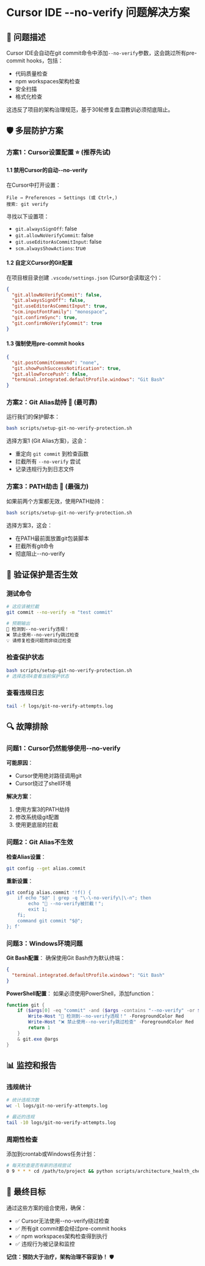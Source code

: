 # Cursor IDE --no-verify 问题解决方案

## 🚨 问题描述

Cursor IDE会自动在git commit命令中添加`--no-verify`参数，这会跳过所有pre-commit hooks，包括：
- 代码质量检查
- npm workspaces架构检查  
- 安全扫描
- 格式化检查

这违反了项目的架构治理规范，基于30轮修复血泪教训必须彻底阻止。

## 🛡️ 多层防护方案

### 方案1：Cursor设置配置 ⭐ (推荐先试)

#### 1.1 禁用Cursor的自动--no-verify

在Cursor中打开设置：
```
File → Preferences → Settings (或 Ctrl+,)
搜索: git verify
```

寻找以下设置项：
- `git.alwaysSignOff`: false  
- `git.allowNoVerifyCommit`: false
- `git.useEditorAsCommitInput`: false
- `scm.alwaysShowActions`: true

#### 1.2 自定义Cursor的Git配置

在项目根目录创建 `.vscode/settings.json` (Cursor会读取这个)：
```json
{
  "git.allowNoVerifyCommit": false,
  "git.alwaysSignOff": false,
  "git.useEditorAsCommitInput": true,
  "scm.inputFontFamily": "monospace",
  "git.confirmSync": true,
  "git.confirmNoVerifyCommit": true
}
```

#### 1.3 强制使用pre-commit hooks

```json
{
  "git.postCommitCommand": "none",
  "git.showPushSuccessNotification": true,
  "git.allowForcePush": false,
  "terminal.integrated.defaultProfile.windows": "Git Bash"
}
```

### 方案2：Git Alias劫持 🔧 (最可靠)

运行我们的保护脚本：
```bash
bash scripts/setup-git-no-verify-protection.sh
```

选择方案1 (Git Alias方案)，这会：
- 重定向 `git commit` 到检查函数
- 拦截所有 `--no-verify` 尝试
- 记录违规行为到日志文件

### 方案3：PATH劫击 💪 (最强力)

如果前两个方案都无效，使用PATH劫持：
```bash
bash scripts/setup-git-no-verify-protection.sh
```

选择方案3，这会：
- 在PATH最前面放置git包装脚本
- 拦截所有git命令
- 彻底阻止--no-verify

## 🧪 验证保护是否生效

### 测试命令
```bash
# 这应该被拦截
git commit --no-verify -m "test commit"

# 预期输出
🚨 检测到--no-verify违规！
❌ 禁止使用--no-verify跳过检查
💡 请修复检查问题而非绕过检查
```

### 检查保护状态
```bash
bash scripts/setup-git-no-verify-protection.sh
# 选择选项4查看当前保护状态
```

### 查看违规日志
```bash
tail -f logs/git-no-verify-attempts.log
```

## 🔍 故障排除

### 问题1：Cursor仍然能够使用--no-verify

**可能原因**：
- Cursor使用绝对路径调用git
- Cursor绕过了shell环境

**解决方案**：
1. 使用方案3的PATH劫持
2. 修改系统级git配置
3. 使用更底层的拦截

### 问题2：Git Alias不生效

**检查Alias设置**：
```bash
git config --get alias.commit
```

**重新设置**：
```bash
git config alias.commit '!f() { 
    if echo "$@" | grep -q "\-\-no-verify\|\-n"; then 
        echo "🚨 --no-verify被拦截！"; 
        exit 1; 
    fi; 
    command git commit "$@"; 
}; f'
```

### 问题3：Windows环境问题

**Git Bash配置**：
确保使用Git Bash作为默认终端：
```json
{
  "terminal.integrated.defaultProfile.windows": "Git Bash"
}
```

**PowerShell配置**：
如果必须使用PowerShell，添加function：
```powershell
function git {
    if ($args[0] -eq "commit" -and ($args -contains "--no-verify" -or $args -contains "-n")) {
        Write-Host "🚨 检测到--no-verify违规！" -ForegroundColor Red
        Write-Host "❌ 禁止使用--no-verify跳过检查" -ForegroundColor Red
        return 1
    }
    & git.exe @args
}
```

## 📊 监控和报告

### 违规统计
```bash
# 统计违规次数
wc -l logs/git-no-verify-attempts.log

# 最近的违规
tail -10 logs/git-no-verify-attempts.log
```

### 周期性检查
添加到crontab或Windows任务计划：
```bash
# 每天检查是否有新的违规尝试
0 9 * * * cd /path/to/project && python scripts/architecture_health_check.py
```

## 🎯 最终目标

通过这些方案的组合使用，确保：
- ✅ Cursor无法使用--no-verify绕过检查
- ✅ 所有git commit都会经过pre-commit hooks
- ✅ npm workspaces架构检查得到执行
- ✅ 违规行为被记录和监控

**记住：预防大于治疗，架构治理不容妥协！** 🛡️
